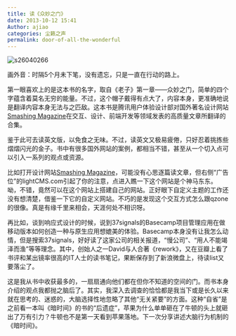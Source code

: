 ```yaml
---
title: 读《众妙之门》
date: 2013-10-12 15:41
Author: ajiao
categories: 尘籁之声
permalink: door-of-all-the-wonderful
---
```


![s26040266](http://e.hiphotos.bdimg.com/album/s%3D550%3Bq%3D90%3Bc%3Dxiangce%2C100%2C100/sign=dd058c7e57fbb2fb302b58177f715199/3c6d55fbb2fb4316e9c9fe5922a4462309f7d33b.jpg?referer=32eb8be03887e9501b00c75c1dd9&x=.jpg)

画外音：时隔5个月未下笔，没有遗忘，只是一直在行动的路上。

第一眼喜欢上的是这本书的名字，取自《老子》第一章——众妙之门，简单的四个字蕴含着莫名无穷的能量。不过，这个帽子戴得有点大了，内容本身，更准确地说是翻译内容本身无法与之匹敌。这本书是腾讯用户体验设计部对国外著名设计网站<span style="text-decoration: underline;">[Smashing
Magazine](http://www.smashingmagazine.com/ "Smashing Magazine")</span>在交互、设计、前端开发等领域发表的高质量文章所翻译的合集。

<!--more-->

鉴于此可去读英文版，以免食之无味。不过，读英文又极易疲倦，只好忍着挑拣些熠熠闪光的金子。书中有很多国外网站的案例，都相当不错，甚至从一个切入点可以引入一系列的观点或资源。

比如打开设计网站[Smashing
Magazine](http://www.smashingmagazine.com/ "Smashing Magazine")，可能没有心思逐篇读文章，但右侧“广告位”的lightCMS.com引起了你的注意，点进入瞧一下这个网站是个神马东东。呦，不错，竟然可以在这个网站上搭建自己的网站。正好眼下自定义主题的工作还没有想清楚，借鉴一下它的自定义网站。不巧的是发现这个交互方式怎么跟qzone的很像。真是有缘千里来相会，天涯何处不相识呀。

再比如，谈到响应式设计的时候，说到37signals的Basecamp项目管理应用在做移动版本如何创造一种与原生应用想媲美的体验。Basecamp本身没有让我怎么动情，但是搜索37signals，好好读了这家公司的相关报道，“慢公司”、“用人不能竭泽而渔”等等理念。其中，创始人之一David与人合著《rework》，又在豆瓣上看了书评和某出镜率很高的IT人士的读书笔记，果断保存到了新浪微盘上，待读list又要落尘了。

这是我从书中收获最多的，一扇扇通向他们都在但你不知道的空间的门。而书本身介绍的观点我都抛之脑后了。其实，我深入去调查的恰恰都是我当下或是长久以来就在思考的、迷惑的，大脑选择性地忽略了其他“无关紧要”的方面。这种“自省”是之前看一本叫《暗时间》的书的“后遗症”，苹果为什么单单砸在了牛顿的头上就砸出了万有引力？牛顿也不是第一天看到苹果落地。下一次分享讲述大脑行为机制的《暗时间》。
